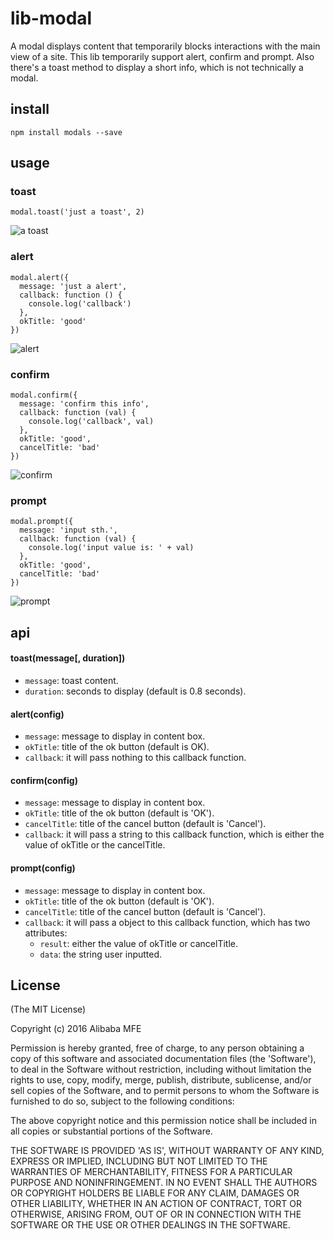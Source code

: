 # lib-modal

A modal displays content that temporarily blocks interactions with the main view of a site. This lib temporarily support alert, confirm and prompt. Also there's a toast method to display a short info, which is not technically a modal.

## install

``npm install modals --save``

## usage

### toast

```
modal.toast('just a toast', 2)
```

![a toast](http://gw.alicdn.com/mt/TB1vmHrLFXXXXajXXXXXXXXXXXX-309-219.png)

### alert

```
modal.alert({
  message: 'just a alert',
  callback: function () {
    console.log('callback')
  },
  okTitle: 'good'
})
```

![alert](http://gw.alicdn.com/mt/TB133u6LFXXXXaiaXXXXXXXXXXX-349-266.png)

### confirm

```
modal.confirm({
  message: 'confirm this info',
  callback: function (val) {
    console.log('callback', val)
  },
  okTitle: 'good',
  cancelTitle: 'bad'
})
```

![confirm](http://gw.alicdn.com/mt/TB1nh_XLFXXXXbqXVXXXXXXXXXX-354-256.png)

### prompt

```
modal.prompt({
  message: 'input sth.',
  callback: function (val) {
    console.log('input value is: ' + val)
  },
  okTitle: 'good',
  cancelTitle: 'bad'
})
```
![prompt](http://gw.alicdn.com/mt/TB1Z6YuLFXXXXahXXXXXXXXXXXX-351-304.png)

## api

#### toast(message[, duration])

* ``message``: toast content.
* ``duration``: seconds to display (default is 0.8 seconds).

#### alert(config)

* ``message``: message to display in content box.
* ``okTitle``: title of the ok button (default is OK).
* ``callback``: it will pass nothing to this callback function.

#### confirm(config)

* ``message``: message to display in content box.
* ``okTitle``: title of the ok button (default is 'OK').
* ``cancelTitle``: title of the cancel button (default is 'Cancel').
* ``callback``: it will pass a string to this callback function, which is either the value of okTitle or the cancelTitle.

#### prompt(config)

* ``message``: message to display in content box.
* ``okTitle``: title of the ok button (default is 'OK').
* ``cancelTitle``: title of the cancel button (default is 'Cancel').
* ``callback``: it will pass a object to this callback function, which has two attributes:
  * ``result``: either the value of okTitle or cancelTitle.
  * ``data``: the string user inputted.

## License

(The MIT License)

Copyright (c) 2016 Alibaba MFE

Permission is hereby granted, free of charge, to any person obtaining a copy of this software and associated documentation files (the 'Software'), to deal in the Software without restriction, including without limitation the rights to use, copy, modify, merge, publish, distribute, sublicense, and/or sell copies of the Software, and to permit persons to whom the Software is furnished to do so, subject to the following conditions:

The above copyright notice and this permission notice shall be included in all copies or substantial portions of the Software.

THE SOFTWARE IS PROVIDED 'AS IS', WITHOUT WARRANTY OF ANY KIND, EXPRESS OR IMPLIED, INCLUDING BUT NOT LIMITED TO THE WARRANTIES OF MERCHANTABILITY, FITNESS FOR A PARTICULAR PURPOSE AND NONINFRINGEMENT. IN NO EVENT SHALL THE AUTHORS OR COPYRIGHT HOLDERS BE LIABLE FOR ANY CLAIM, DAMAGES OR OTHER LIABILITY, WHETHER IN AN ACTION OF CONTRACT, TORT OR OTHERWISE, ARISING FROM, OUT OF OR IN CONNECTION WITH THE SOFTWARE OR THE USE OR OTHER DEALINGS IN THE SOFTWARE.
